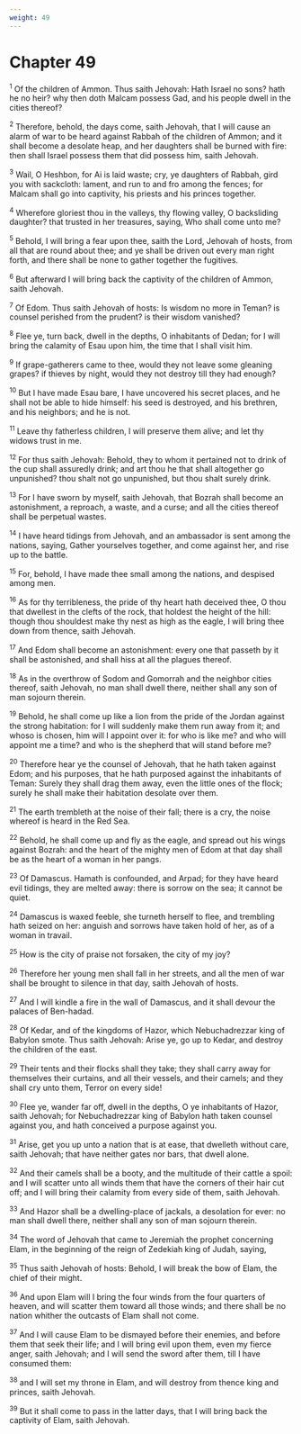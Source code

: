 ```yaml
---
weight: 49
---
```


# Chapter 49

<sup>1</sup> Of the children of Ammon. Thus saith Jehovah: Hath Israel no sons? hath he no heir? why then doth Malcam possess Gad, and his people dwell in the cities thereof? 

<sup>2</sup> Therefore, behold, the days come, saith Jehovah, that I will cause an alarm of war to be heard against Rabbah of the children of Ammon; and it shall become a desolate heap, and her daughters shall be burned with fire: then shall Israel possess them that did possess him, saith Jehovah. 

<sup>3</sup> Wail, O Heshbon, for Ai is laid waste; cry, ye daughters of Rabbah, gird you with sackcloth: lament, and run to and fro among the fences; for Malcam shall go into captivity, his priests and his princes together. 

<sup>4</sup> Wherefore gloriest thou in the valleys, thy flowing valley, O backsliding daughter? that trusted in her treasures, saying, Who shall come unto me? 

<sup>5</sup> Behold, I will bring a fear upon thee, saith the Lord, Jehovah of hosts, from all that are round about thee; and ye shall be driven out every man right forth, and there shall be none to gather together the fugitives. 

<sup>6</sup> But afterward I will bring back the captivity of the children of Ammon, saith Jehovah. 

<sup>7</sup> Of Edom. Thus saith Jehovah of hosts: Is wisdom no more in Teman? is counsel perished from the prudent? is their wisdom vanished? 

<sup>8</sup> Flee ye, turn back, dwell in the depths, O inhabitants of Dedan; for I will bring the calamity of Esau upon him, the time that I shall visit him. 

<sup>9</sup> If grape-gatherers came to thee, would they not leave some gleaning grapes? if thieves by night, would they not destroy till they had enough? 

<sup>10</sup> But I have made Esau bare, I have uncovered his secret places, and he shall not be able to hide himself: his seed is destroyed, and his brethren, and his neighbors; and he is not. 

<sup>11</sup> Leave thy fatherless children, I will preserve them alive; and let thy widows trust in me. 

<sup>12</sup> For thus saith Jehovah: Behold, they to whom it pertained not to drink of the cup shall assuredly drink; and art thou he that shall altogether go unpunished? thou shalt not go unpunished, but thou shalt surely drink. 

<sup>13</sup> For I have sworn by myself, saith Jehovah, that Bozrah shall become an astonishment, a reproach, a waste, and a curse; and all the cities thereof shall be perpetual wastes. 

<sup>14</sup> I have heard tidings from Jehovah, and an ambassador is sent among the nations, saying, Gather yourselves together, and come against her, and rise up to the battle. 

<sup>15</sup> For, behold, I have made thee small among the nations, and despised among men. 

<sup>16</sup> As for thy terribleness, the pride of thy heart hath deceived thee, O thou that dwellest in the clefts of the rock, that holdest the height of the hill: though thou shouldest make thy nest as high as the eagle, I will bring thee down from thence, saith Jehovah. 

<sup>17</sup> And Edom shall become an astonishment: every one that passeth by it shall be astonished, and shall hiss at all the plagues thereof. 

<sup>18</sup> As in the overthrow of Sodom and Gomorrah and the neighbor cities thereof, saith Jehovah, no man shall dwell there, neither shall any son of man sojourn therein. 

<sup>19</sup> Behold, he shall come up like a lion from the pride of the Jordan against the strong habitation: for I will suddenly make them run away from it; and whoso is chosen, him will I appoint over it: for who is like me? and who will appoint me a time? and who is the shepherd that will stand before me? 

<sup>20</sup> Therefore hear ye the counsel of Jehovah, that he hath taken against Edom; and his purposes, that he hath purposed against the inhabitants of Teman: Surely they shall drag them away, even the little ones of the flock; surely he shall make their habitation desolate over them. 

<sup>21</sup> The earth trembleth at the noise of their fall; there is a cry, the noise whereof is heard in the Red Sea. 

<sup>22</sup> Behold, he shall come up and fly as the eagle, and spread out his wings against Bozrah: and the heart of the mighty men of Edom at that day shall be as the heart of a woman in her pangs. 

<sup>23</sup> Of Damascus. Hamath is confounded, and Arpad; for they have heard evil tidings, they are melted away: there is sorrow on the sea; it cannot be quiet. 

<sup>24</sup> Damascus is waxed feeble, she turneth herself to flee, and trembling hath seized on her: anguish and sorrows have taken hold of her, as of a woman in travail. 

<sup>25</sup> How is the city of praise not forsaken, the city of my joy? 

<sup>26</sup> Therefore her young men shall fall in her streets, and all the men of war shall be brought to silence in that day, saith Jehovah of hosts. 

<sup>27</sup> And I will kindle a fire in the wall of Damascus, and it shall devour the palaces of Ben-hadad. 

<sup>28</sup> Of Kedar, and of the kingdoms of Hazor, which Nebuchadrezzar king of Babylon smote. Thus saith Jehovah: Arise ye, go up to Kedar, and destroy the children of the east. 

<sup>29</sup> Their tents and their flocks shall they take; they shall carry away for themselves their curtains, and all their vessels, and their camels; and they shall cry unto them, Terror on every side! 

<sup>30</sup> Flee ye, wander far off, dwell in the depths, O ye inhabitants of Hazor, saith Jehovah; for Nebuchadrezzar king of Babylon hath taken counsel against you, and hath conceived a purpose against you. 

<sup>31</sup> Arise, get you up unto a nation that is at ease, that dwelleth without care, saith Jehovah; that have neither gates nor bars, that dwell alone. 

<sup>32</sup> And their camels shall be a booty, and the multitude of their cattle a spoil: and I will scatter unto all winds them that have the corners of their hair cut off; and I will bring their calamity from every side of them, saith Jehovah. 

<sup>33</sup> And Hazor shall be a dwelling-place of jackals, a desolation for ever: no man shall dwell there, neither shall any son of man sojourn therein. 

<sup>34</sup> The word of Jehovah that came to Jeremiah the prophet concerning Elam, in the beginning of the reign of Zedekiah king of Judah, saying, 

<sup>35</sup> Thus saith Jehovah of hosts: Behold, I will break the bow of Elam, the chief of their might. 

<sup>36</sup> And upon Elam will I bring the four winds from the four quarters of heaven, and will scatter them toward all those winds; and there shall be no nation whither the outcasts of Elam shall not come. 

<sup>37</sup> And I will cause Elam to be dismayed before their enemies, and before them that seek their life; and I will bring evil upon them, even my fierce anger, saith Jehovah; and I will send the sword after them, till I have consumed them: 

<sup>38</sup> and I will set my throne in Elam, and will destroy from thence king and princes, saith Jehovah. 

<sup>39</sup> But it shall come to pass in the latter days, that I will bring back the captivity of Elam, saith Jehovah. 


